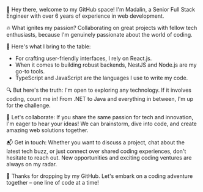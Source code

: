 👋 Hey there, welcome to my GitHub space! I'm Madalin, a Senior Full Stack Engineer with over 6 years of experience in web development.

🔥 What ignites my passion? Collaborating on great projects with fellow tech enthusiasts, because I'm genuinely passionate about the world of coding.

🚀 Here's what I bring to the table:
- For crafting user-friendly interfaces, I rely on React.js.
- When it comes to building robust backends, NestJS and Node.js are my go-to tools.
- TypeScript and JavaScript are the languages I use to write my code.

🔍 But here's the truth: I'm open to exploring any technology. If it involves coding, count me in! From .NET to Java and everything in between, I'm up for the challenge.

🤝 Let's collaborate:
If you share the same passion for tech and innovation, I'm eager to hear your ideas! We can brainstorm, dive into code, and create amazing web solutions together.

📬 Get in touch:
Whether you want to discuss a project, chat about the latest tech buzz, or just connect over shared coding experiences, don't hesitate to reach out. New opportunities and exciting coding ventures are always on my radar.

🚀 Thanks for dropping by my GitHub. Let's embark on a coding adventure together – one line of code at a time! 
